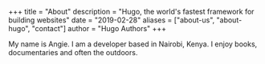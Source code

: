 +++
title = "About"
description = "Hugo, the world's fastest framework for building websites"
date = "2019-02-28"
aliases = ["about-us", "about-hugo", "contact"]
author = "Hugo Authors"
+++

My name is Angie. I am a developer based in  Nairobi, Kenya. I enjoy books, documentaries and often the outdoors. 
